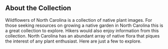 


## About the Collection


Wildflowers of North Carolina is a collection of native plant images. For those seeking resources on growing a native garden in North Carolina this is a great collection to explore. Hikers would also enjoy information from this collection. North Carolina has an abundant array of native flora that piques the interest of any plant enthusiast. Here are just a few to explore. 
